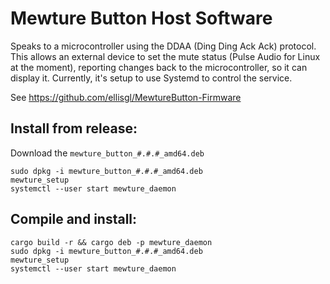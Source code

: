 # Mewture Button Host Software

Speaks to a microcontroller using the DDAA (Ding Ding Ack Ack) protocol.
This allows an external device to set the mute status (Pulse Audio for Linux at the moment),
reporting changes back to the microcontroller, so it can display it.
Currently, it's setup to use Systemd to control the service. 

See <https://github.com/ellisgl/MewtureButton-Firmware>

## Install from release:
Download the `mewture_button_#.#.#_amd64.deb`

```shell
sudo dpkg -i mewture_button_#.#.#_amd64.deb
mewture_setup
systemctl --user start mewture_daemon
```

## Compile and install:

```shell
cargo build -r && cargo deb -p mewture_daemon
sudo dpkg -i mewture_button_#.#.#_amd64.deb
mewture_setup
systemctl --user start mewture_daemon
```
